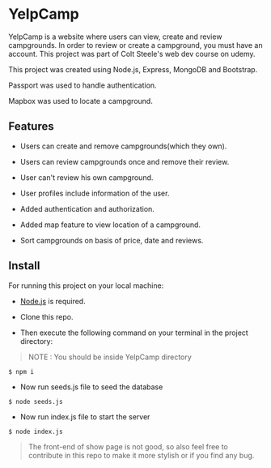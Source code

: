 # YelpCamp
YelpCamp is a website where users can view, create and review campgrounds. In order to review or create a campground, you must have an account. This project was part of Colt Steele's web dev course on udemy.

This project was created using Node.js, Express, MongoDB and Bootstrap.

Passport was used to handle authentication.

Mapbox was used to locate a campground.

## Features
* Users can create and remove campgrounds(which they own).

* Users can review campgrounds once and remove their review.

* User can't review his own campground.

* User profiles include information of the user.

* Added authentication and authorization.

* Added map feature to view location of a campground.

* Sort campgrounds on basis of price, date and reviews.

## Install

For running this project on your local machine:

- [Node.js](https://nodejs.org/en/download/) is required.

- Clone this repo.

- Then execute the following command on your terminal in the project directory:

> NOTE : You should be inside YelpCamp directory 

```
$ npm i
```

- Now run seeds.js file to seed the database 

```
$ node seeds.js
```

- Now run index.js file to start the server

```
$ node index.js
```

> The front-end of show page is not good, so also feel free to contribute in this repo to make it more stylish or if you find any bug.